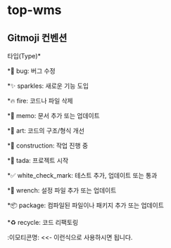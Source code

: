 # top-wms

## Gitmoji 컨벤션
타입(Type)*

*🐛 bug: 버그 수정 

*✨ sparkles: 새로운 기능 도입

*🔥 fire: 코드나 파일 삭제

*📝 memo: 문서 추가 또는 업데이트

*🎨 art: 코드의 구조/형식 개선

*🚧 construction: 작업 진행 중

*🎉 tada: 프로젝트 시작

*✅ white_check_mark: 테스트 추가, 업데이트 또는 통과

*🔧 wrench: 설정 파일 추가 또는 업데이트

*📦️ package: 컴파일된 파일이나 패키지 추가 또는 업데이트

*♻️ recycle: 코드 리팩토링


:이모티콘명: <<- 이런식으로 사용하시면 됩니다.
